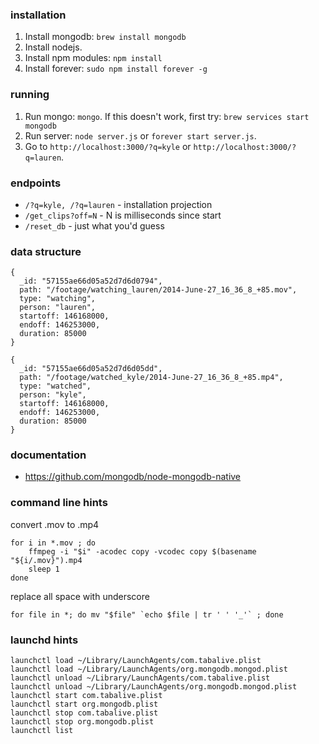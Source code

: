 ### installation

1. Install mongodb: `brew install mongodb`
2. Install nodejs.
3. Install npm modules: `npm install`
4. Install forever: `sudo npm install forever -g`

### running

1. Run mongo: `mongo`. If this doesn't work, first try: `brew services start mongodb` 
2. Run server: `node server.js` or `forever start server.js`.
3. Go to `http://localhost:3000/?q=kyle` or `http://localhost:3000/?q=lauren`.

### endpoints
* `/?q=kyle, /?q=lauren` - installation projection
* `/get_clips?off=N` - N is milliseconds since start
* `/reset_db` - just what you'd guess

### data structure
```
{
  _id: "57155ae66d05a52d7d6d0794",
  path: "/footage/watching_lauren/2014-June-27_16_36_8_+85.mov",
  type: "watching",
  person: "lauren",
  startoff: 146168000,
  endoff: 146253000,
  duration: 85000
}

{
  _id: "57155ae66d05a52d7d6d05dd",
  path: "/footage/watched_kyle/2014-June-27_16_36_8_+85.mp4",
  type: "watched",
  person: "kyle",
  startoff: 146168000,
  endoff: 146253000,
  duration: 85000
}
```

### documentation

* https://github.com/mongodb/node-mongodb-native



### command line hints

convert .mov to .mp4
```
for i in *.mov ; do 
    ffmpeg -i "$i" -acodec copy -vcodec copy $(basename "${i/.mov}").mp4 
    sleep 1
done
```

replace all space with underscore
```
for file in *; do mv "$file" `echo $file | tr ' ' '_'` ; done
```


### launchd hints

```
launchctl load ~/Library/LaunchAgents/com.tabalive.plist
launchctl load ~/Library/LaunchAgents/org.mongodb.mongod.plist
launchctl unload ~/Library/LaunchAgents/com.tabalive.plist
launchctl unload ~/Library/LaunchAgents/org.mongodb.mongod.plist
launchctl start com.tabalive.plist
launchctl start org.mongodb.plist
launchctl stop com.tabalive.plist
launchctl stop org.mongodb.plist
launchctl list
```
